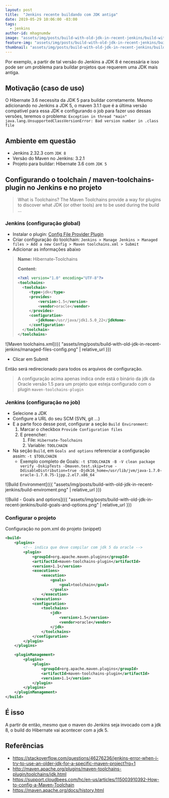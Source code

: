 ```yaml
---
layout: post
title:  "Jenkins recente buildando com JDK antiga"
date: 2019-05-29 10:06:00 -03:00
tags:
  - jenkins
author-id: mhagnumdw
image: "assets/img/posts/build-with-old-jdk-in-recent-jenkins/build-with-old-jdk-in-recent-jenkins-banner.jpeg"
feature-img: "assets/img/posts/build-with-old-jdk-in-recent-jenkins/build-with-old-jdk-in-recent-jenkins-banner.jpeg"
thumbnail: "assets/img/posts/build-with-old-jdk-in-recent-jenkins/build-with-old-jdk-in-recent-jenkins-banner.jpeg"
---
```


Por exemplo, a partir de tal versão do Jenkins a JDK 8 é necessária e isso pode ser um problema para buildar projetos que requerem uma JDK mais antiga.

<!--more-->

## Motivação (caso de uso)

O Hibernate 3.6 necessita da JDK 5 para buildar corretamente. Mesmo adicionando no Jenkins a JDK 5, o maven 3.1.1 que é a última versão compatível para essa JDK e configurando o job para fazer uso dessas versões, teremos o problema: `Exception in thread "main" java.lang.UnsupportedClassVersionError: Bad version number in .class file`

## Ambiente em questão

- Jenkins 2.32.3 com `JDK 8`
- Versão do Maven no Jenkins: 3.2.1
- Projeto para buildar: Hibernate 3.6 com `JDK 5`

## Configurando o toolchain / maven-toolchains-plugin no Jenkins e no projeto

> What is Toolchains? The Maven Toolchains provide a way for plugins to discover what JDK (or other tools) are to be used during the build ...

### Jenkins (configuração global)

- Instalar o plugin: [Config File Provider Plugin](https://wiki.jenkins.io/display/JENKINS/Config+File+Provider+Plugin)
- Criar configuração do toolchain: `Jenkins > Manage Jenkins > Managed files > Add a new Config > Maven toolchains.xml > Submit`
- Adicionar as informações abaixo

> **Name:**
> Hibernate-Toolchains
>
> **Content:**
>
> ```xml
> <?xml version="1.0" encoding="UTF-8"?>
> <toolchains>
>   <toolchain>
>      <type>jdk</type>
>      <provides>
>          <version>1.5</version>
>          <vendor>oracle</vendor>
>      </provides>
>      <configuration>
>         <jdkHome>/usr/java/jdk1.5.0_22</jdkHome>
>      </configuration>
>   </toolchain>
> </toolchains>
> ```
>
![Maven toolchains.xml]({{ "assets/img/posts/build-with-old-jdk-in-recent-jenkins/managed-files-config.png" | relative_url }})

- Clicar em Submit

Então será redirecionado para todos os arquivos de configuração.

> A configuração acima apenas indica onde está o binário da jdk da Oracle versão 1.5 para um projeto que esteja configurado com o plugin `maven-toolchains-plugin`

### Jenkins (configuração no job)

- Selecione a JDK
- Configure a URL do seu SCM (SVN, git ...)
- E a parte foco desse post, configurar a seção `Build Environment`:
  1. Marcar o checkbox `Provide Configuration files`
  1. E preencher:
     1. File: `Hibernate-Toolchains`
     1. Variable: `TOOLCHAIN`
- Na seção `Build`, em `Goals and options` referenciar a configuração assim: `-t $TOOLCHAIN`
  - Exemplo completo de Goals: `-t $TOOLCHAIN -B -V clean package verify -DskipTests -Dmaven.test.skip=true -DdisableDistribution=true -Djdk16_home=/usr/lib/jvm/java-1.7.0-oracle-1.7.0.75-1jpp.2.el7.x86_64`

![Build Environment]({{ "assets/img/posts/build-with-old-jdk-in-recent-jenkins/build-enviroment.png" | relative_url }})

![Build - Goals and options]({{ "assets/img/posts/build-with-old-jdk-in-recent-jenkins/build-goals-and-options.png" | relative_url }})

### Configurar o projeto

Configuração no pom.xml do projeto (snippet)

```xml
<build>
    <plugins>
        <!-- indica que deve compilar com jdk 5 da oracle -->
        <plugin>
            <groupId>org.apache.maven.plugins</groupId>
            <artifactId>maven-toolchains-plugin</artifactId>
            <version>1.1</version>
            <executions>
                <execution>
                    <goals>
                        <goal>toolchain</goal>
                    </goals>
                </execution>
            </executions>
            <configuration>
                <toolchains>
                    <jdk>
                        <version>1.5</version>
                        <vendor>oracle</vendor>
                    </jdk>
                </toolchains>
            </configuration>
        </plugin>
    </plugins>

    <pluginManagement>
        <plugins>
            <plugin>
                <groupId>org.apache.maven.plugins</groupId>
                <artifactId>maven-toolchains-plugin</artifactId>
                <version>1.1</version>
            </plugin>
        </plugins>
    </pluginManagement>
</build>
```

## É isso

A partir de então, mesmo que o maven do Jenkins seja invocado com a jdk 8, o build do Hibernate vai acontecer com a jdk 5.

## Referências

- <https://stackoverflow.com/questions/46276236/jenkins-error-when-i-try-to-use-an-older-jdk-for-a-specific-maven-project?rq=1>
- <http://maven.apache.org/plugins/maven-toolchains-plugin/toolchains/jdk.html>
- <https://support.cloudbees.com/hc/en-us/articles/115003910392-How-to-config-a-Maven-Toolchain>
- <https://maven.apache.org/docs/history.html>
